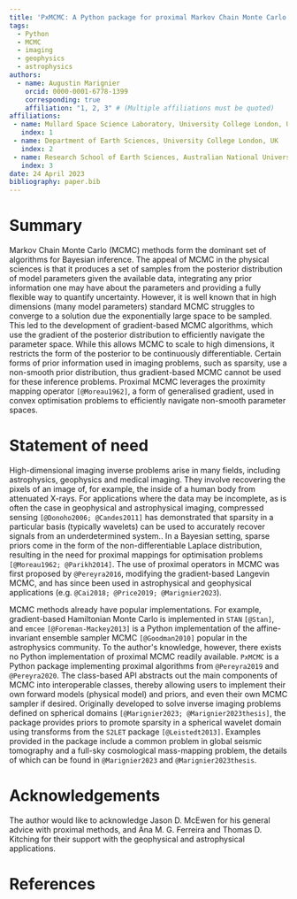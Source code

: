 ```yaml
---
title: 'PxMCMC: A Python package for proximal Markov Chain Monte Carlo'
tags:
  - Python
  - MCMC
  - imaging
  - geophysics
  - astrophysics
authors:
  - name: Augustin Marignier
    orcid: 0000-0001-6778-1399
    corresponding: true
    affiliation: "1, 2, 3" # (Multiple affiliations must be quoted)
affiliations:
 - name: Mullard Space Science Laboratory, University College London, UK
   index: 1
 - name: Department of Earth Sciences, University College London, UK
   index: 2
 - name: Research School of Earth Sciences, Australian National University, Australia
   index: 3
date: 24 April 2023
bibliography: paper.bib
---
```


# Summary

Markov Chain Monte Carlo (MCMC) methods form the dominant set of algorithms for Bayesian inference.
The appeal of MCMC in the physical sciences is that it produces a set of samples from the posterior distribution of model parameters given the available data, integrating any prior information one may have about the parameters and providing a fully flexible way to quantify uncertainty.
However, it is well known that in high dimensions (many model parameters) standard MCMC struggles to converge to a solution due the exponentially large space to be sampled.
This led to the development of gradient-based MCMC algorithms, which use the gradient of the posterior distribution to efficiently navigate the parameter space.
While this allows MCMC to scale to high dimensions, it restricts the form of the posterior to be continuously differentiable.
Certain forms of prior information used in imaging problems, such as sparsity, use a non-smooth prior distribution, thus gradient-based MCMC cannot be used for these inference problems.
Proximal MCMC leverages the proximity mapping operator `[@Moreau1962]`, a form of generalised gradient, used in convex optimisation problems to efficiently navigate non-smooth parameter spaces.

# Statement of need

High-dimensional imaging inverse problems arise in many fields, including astrophysics, geophysics and medical imaging.
They involve recovering the pixels of an image of, for example, the inside of a human body from attenuated X-rays.
For applications where the data may be incomplete, as is often the case in geophysical and astrophysical imaging, compressed sensing `[@Donoho2006; @Candes2011]` has demonstrated that sparsity in a particular basis (typically wavelets) can be used to accurately recover signals from an underdetermined system..
In a Bayesian setting, sparse priors come in the form of the non-differentiable Laplace distribution, resulting in the need for proximal mappings for optimisation problems `[@Moreau1962; @Parikh2014]`.
The use of proximal operators in MCMC was first proposed by `@Pereyra2016`, modifying the gradient-based Langevin MCMC, and has since been used in astrophysical and geophysical applications (e.g. `@Cai2018; @Price2019; @Marignier2023`).

MCMC methods already have popular implementations.
For example, gradient-based Hamiltonian Monte Carlo is implemented in `STAN` `[@Stan]`, and `emcee` `[@Foreman-Mackey2013]` is a Python implementation of the affine-invariant ensemble sampler MCMC `[@Goodman2010]` popular in the astrophysics community.
To the author's knowledge, however, there exists no Python implementation of proximal MCMC readily available.
`PxMCMC` is a Python package implementing proximal algorithms from `@Pereyra2019` and `@Pereyra2020`.
The class-based API abstracts out the main components of MCMC into interoperable classes, thereby allowing users to implement their own forward models (physical model) and priors, and even their own MCMC sampler if desired.
Originally developed to solve inverse imaging problems defined on spherical domains `[@Marignier2023; @Marignier2023thesis]`, the package provides priors to promote sparsity in a spherical wavelet domain using transforms from the `S2LET` package `[@Leistedt2013]`.
Examples provided in the package include a common problem in global seismic tomography and a full-sky cosmological mass-mapping problem, the details of which can be found in `@Marignier2023` and `@Marignier2023thesis`.

# Acknowledgements

The author would like to acknowledge Jason D. McEwen for his general advice with proximal methods, and Ana M. G. Ferreira and Thomas D. Kitching for their support with the geophysical and astrophysical applications.

# References